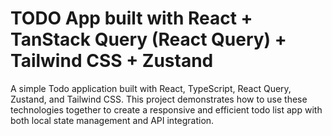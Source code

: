 # TODO App built with React + TanStack Query (React Query) + Tailwind CSS + Zustand
A simple Todo application built with React, TypeScript, React Query, Zustand, and Tailwind CSS. This project demonstrates how to use these technologies together to create a responsive and efficient todo list app with both local state management and API integration.
